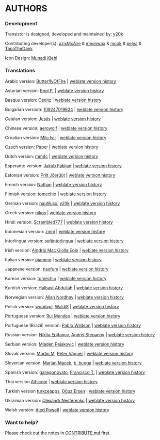 AUTHORS
=======

### Development
Transistor is designed, developed and maintained by: [y20k](https://codeberg.org/y20k)

Contributing developer(s): [azixMcAze](https://github.com/azixMcAze) & [meonwax](https://github.com/meonwax) & [mook](https://github.com/mook) & [pelya](https://github.com/pelya) & [TacoTheDank](https://github.com/TacoTheDank)

Icon Design: [Munadi Kiehl](https://github.com/munadikieh)

### Translations
Arabic version: [ButterflyOfFire](https://hosted.weblate.org/user/boffire/) | [weblate version history](https://hosted.weblate.org/changes/?lang=ar&project=transistor)

Asturian version: [Enol P.](https://hosted.weblate.org/user/enolp/) | [weblate version history](https://hosted.weblate.org/changes/?lang=ast&project=transistor)

Basque version: [Osoitz](https://hosted.weblate.org/user/osoitz/) | [weblate version history](https://hosted.weblate.org/changes/?lang=eu&project=transistor)

Bulgarian versiom: [109247019824](https://hosted.weblate.org/user/109247019824) | [weblate version history](https://hosted.weblate.org/changes/?lang=bg&project=transistor)

Catalan version: [Jesús](https://hosted.weblate.org/user/zagur/) | [weblate version history](https://hosted.weblate.org/changes/?lang=ca&project=transistor)

Chinese version: [aerowolf](https://hosted.weblate.org/user/aerowolf/) | [weblate version history](https://hosted.weblate.org/changes/?lang=zh_Hans&project=transistor)

Croatian version: [Milo Ivir](https://hosted.weblate.org/user/milotype/) | [weblate version history](https://hosted.weblate.org/changes/?lang=hr&project=transistor)

Czech version: [Paper](https://hosted.weblate.org/user/Paper/) | [weblate version history](https://hosted.weblate.org/changes/?lang=cs&project=transistor)

Dutch version: [mm4c](https://hosted.weblate.org/user/mm4c/) | [weblate version history](https://hosted.weblate.org/changes/?lang=nl&project=transistor)

Esperanto version: [Jakub Fabijan](https://hosted.weblate.org/user/JakubFabijan/) | [weblate version history](https://hosted.weblate.org/changes/?lang=eo&project=transistor)

Estonian version: [Priit Jõerüüt](https://hosted.weblate.org/user/jrthwlate/) | [weblate version history](https://hosted.weblate.org/changes/?lang=est&project=transistor)

French version: [Nathan](https://hosted.weblate.org/user/NathanBnm/) | [weblate version history](https://hosted.weblate.org/changes/?lang=fr&project=transistor)

Finnish version: [tomechio](https://hosted.weblate.org/user/tomechio/) | [weblate version history](https://hosted.weblate.org/changes/?lang=fi&project=transistor)

German version: [nautilusx](https://hosted.weblate.org/user/nautilusx/), [y20k](https://codeberg.org/y20k) | [weblate version history](https://hosted.weblate.org/changes/?lang=de&project=transistor)

Greek version: [nikos](https://hosted.weblate.org/user/nikoss/) | [weblate version history](https://hosted.weblate.org/changes/?lang=el&project=transistor)

Hindi version: [Scrambled777](https://hosted.weblate.org/user/Scrambled777/) | [weblate version history](https://hosted.weblate.org/changes/?lang=hi&project=transistor)

Indonesian version: [zmni](https://hosted.weblate.org/user/zmni/) | [weblate version history](https://hosted.weblate.org/changes/?lang=id&project=transistor)

Interlingua version: [softinterlingua](https://codeberg.org/softinterlingua) |  [weblate version history](https://hosted.weblate.org/changes/?lang=ia&project=transistor)

Irish version: [Aindriú Mac Giolla Eoin](https://hosted.weblate.org/user/aindriu80/) | [weblate version history](https://hosted.weblate.org/changes/browse/transistor/-/ga/)

Italian version: [pjammo](https://hosted.weblate.org/user/pjammo/) | [weblate version history](https://hosted.weblate.org/changes/?lang=it&project=transistor)

Japanese version: [naofum](https://hosted.weblate.org/user/naofum/) | [weblate version history](https://hosted.weblate.org/changes/?lang=ja&project=transistor)

Korean version: [tomechio](https://hosted.weblate.org/user/sarami/) | [weblate version history](https://hosted.weblate.org/changes/?lang=ko&project=transistor)

Kurdish version: [Halbast Abdullah](https://hosted.weblate.org/user/halbast/) | [weblate version history](https://hosted.weblate.org/changes/browse/transistor/-/ckb/)

Norwegian version: [Allan Nordhøy](https://hosted.weblate.org/user/kingu/) | [weblate version history](https://hosted.weblate.org/changes/?lang=nb_NO&project=transistor)

Polish version: [woodypl](https://hosted.weblate.org/user/woodypl/), [WaldiS](https://hosted.weblate.org/user/WaldiS/) | [weblate version history](https://hosted.weblate.org/changes/?lang=pl&project=transistor)

Portuguese version: [Rui Mendes](https://hosted.weblate.org/user/tonela/) |  [weblate version history](https://hosted.weblate.org/changes/?lang=pt&project=transistor)

Portuguese (Brazil) version: [Pablo Wildson](https://hosted.weblate.org/user/Karioca/) |  [weblate version history](https://hosted.weblate.org/changes/?lang=pt_BR&project=transistor)

Russian version: [Nikita Epifanov](https://hosted.weblate.org/user/Nikets/), [Andrei Stepanov](https://hosted.weblate.org/user/adem/) | [weblate version history](https://hosted.weblate.org/changes/?lang=ru&project=transistor)

Serbian version: [Mladen Pejaković](https://hosted.weblate.org/user/pejakm/) | [weblate version history](https://hosted.weblate.org/changes/?lang=sr&project=transistor)

Slovak version: [Martin M](https://hosted.weblate.org/user/McLenin666/), [Peter Vágner](https://hosted.weblate.org/user/pvagner/) | [weblate version history](https://hosted.weblate.org/changes/?lang=sk&project=transistor)

Slovenian version: [Marjan Macek](https://hosted.weblate.org/user/macek/), [b. bunga](https://hosted.weblate.org/user/bungabunga/) | [weblate version history](https://hosted.weblate.org/changes/?lang=sl&project=transistor)

Spanish version: [gallegonovato](https://hosted.weblate.org/user/gallegonovato/), [Francisco T.](https://hosted.weblate.org/user/franciscot/) | [weblate version history](https://hosted.weblate.org/changes/?lang=es&project=transistor)

Thai version [Athicom](https://hosted.weblate.org/user/ViTy/) | [weblate version history](https://hosted.weblate.org/changes/?lang=th&project=transistor)

Turkish version [turkceapps](https://hosted.weblate.org/user/turkceapps/), [Oğuz Ersen](https://hosted.weblate.org/user/ersen/) | [weblate version history](https://hosted.weblate.org/changes/?lang=tr&project=transistor)

Ukrainian version: [Olexandr Nesterenko](https://hosted.weblate.org/user/burunduk/) | [weblate version history](https://hosted.weblate.org/changes/?lang=uk&project=transistor)

Welsh version: [Aled Powell](https://hosted.weblate.org/user/Cymrodor/) | [weblate version history](https://hosted.weblate.org/changes/?lang=cy&project=transistor)

### Want to help?
Please check out the notes in [CONTRIBUTE.md](https://codeberg.org/y20k/transistor/src/branch/master/CONTRIBUTE.md) first.